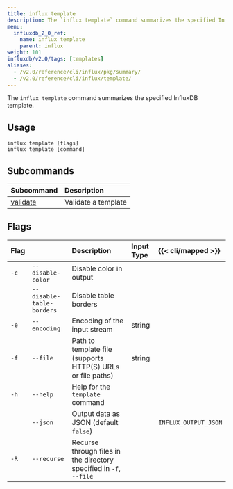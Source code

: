 ```yaml
---
title: influx template
description: The `influx template` command summarizes the specified InfluxDB template.
menu:
  influxdb_2_0_ref:
    name: influx template
    parent: influx
weight: 101
influxdb/v2.0/tags: [templates]
aliases:
  - /v2.0/reference/cli/influx/pkg/summary/
  - /v2.0/reference/cli/influx/template/
---
```


The `influx template` command summarizes the specified InfluxDB template.

## Usage
```
influx template [flags]
influx template [command]
```

## Subcommands
| Subcommand                                               | Description         |
|:----------                                               |:-----------         |
| [validate](/v2.0/reference/cli/influx/template/validate) | Validate a template |

## Flags
| Flag |                           | Description                                                        | Input Type | {{< cli/mapped >}}   |
|:---- |:---                       |:-----------                                                        |:---------- |:------------------   |
| `-c` | `--disable-color`         | Disable color in output                                            |            |                      |
|      | `--disable-table-borders` | Disable table borders                                              |            |                      |
| `-e` | `--encoding`              | Encoding of the input stream                                       | string     |                      |
| `-f` | `--file`                  | Path to template file (supports HTTP(S) URLs or file paths)        | string     |                      |
| `-h` | `--help`                  | Help for the `template` command                                    |            |                      |
|      | `--json`                  | Output data as JSON (default `false`)                              |            | `INFLUX_OUTPUT_JSON` |
| `-R` | `--recurse`               | Recurse through files in the directory specified in `-f`, `--file` |            |                      |
